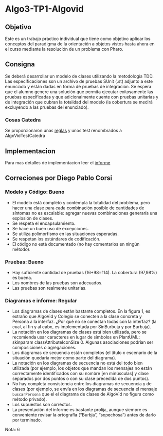 # Algo3-TP1-Algovid


## Objetivo

Este es un trabajo práctico individual que tiene como objetivo aplicar los conceptos del paradigma de la orientación a objetos vistos hasta ahora en el curso mediante la resolución de un problema con Pharo.


## Consigna

Se deberá desarrollar un modelo de clases utilizando la metodología TDD. Las especificaciones son un archivo de pruebas SUnit (.st) adjunto a este enunciado y están dadas en forma de pruebas de integración. Se espera que el alumno genere una solución que permita ejecutar exitosamente las pruebas especificadas y que adicionalmente cuente con pruebas unitarias y de integración que cubran la totalidad del modelo (la cobertura se medirá excluyendo a las pruebas del enunciado).

### Cosas Catedra

Se proporcionaron unas [reglas](./Reglasv2.jpg) y unos test renombrados a AlgoVidTestCatedra

## Implementacion

Para mas detalles de implementacion leer el [informe](./Informe.pdf)

## Correciones por Diego Pablo Corsi

### Modelo y Código: Bueno

- El modelo está completo y contempla la totalidad del problema, pero hacer una clase para cada combinación posible de cantidades de síntomas no es escalable: agregar nuevas combinaciones generaría una explosión de clases.
- Se respeta el encapsulamiento.
- Se hace un buen uso de excepciones.
- Se utiliza polimorfismo en las situaciones esperadas.
- Se respetan los estándares de codificación.
- El código no está documentado (no hay comentarios en ningún método).

### Pruebas: Bueno

- Hay suficiente cantidad de pruebas (16+98=114). La cobertura (97,98%) es buena.
- Los nombres de las pruebas son adecuados.
- Las pruebas son realmente unitarias.

### Diagramas e informe: Regular

- Los diagramas de clases están bastante completos. En la figura 1, es extraño que AlgoVid y Colegio se conecten a la clase concreta y Persona a la interfaz. ¿Por qué no se conectan todas con la interfaz? (la cual, al fin y al cabo, es implementada por SinBurbuja y por Burbuja).
- La notación en los diagramas de clases está bien utilizada, pero se recomienda usar caracteres en lugar de símbolos en PlantUML: skinparam classAttributeIconSize 0. Algunas asociaciones podrían ser composiciones o agregaciones.
- Los diagramas de secuencia están completos (el título o escenario de la situación quedaría mejor como parte del diagrama).
- La notación en los diagramas de secuencia no está del todo bien utilizada (por ejemplo, los objetos que mandan los mensajes no están correctamente identificados con su nombre [en minúsculas] y clase separados por dos puntos o con su clase precedida de dos puntos).
- No hay completa consistencia entre los diagramas de secuencia y de clases (por ejemplo, se envía en los diagramas de secuencia el mensaje `buscarPersona` que el el diagrama de clases de AlgoVid no figura como método privado). 
- Los supuestos son correctos.
- La presentación del informe es bastante prolija, aunque siempre es conveniente revisar la ortografía (“Burbja”, “sopechosa”) antes de darlo por terminado.

Nota: 6

